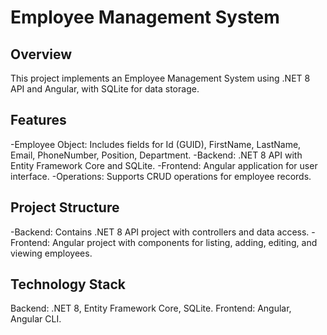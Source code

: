 # Employee Management System

## Overview

This project implements an Employee Management System using .NET 8 API and Angular, with SQLite for data storage.

## Features

-Employee Object: Includes fields for Id (GUID), FirstName, LastName, Email, PhoneNumber, Position, Department.
-Backend: .NET 8 API with Entity Framework Core and SQLite.
-Frontend: Angular application for user interface.
-Operations: Supports CRUD operations for employee records.

## Project Structure

-Backend: Contains .NET 8 API project with controllers and data access.
-Frontend: Angular project with components for listing, adding, editing, and viewing employees.

## Technology Stack

Backend: .NET 8, Entity Framework Core, SQLite.
Frontend: Angular, Angular CLI.
